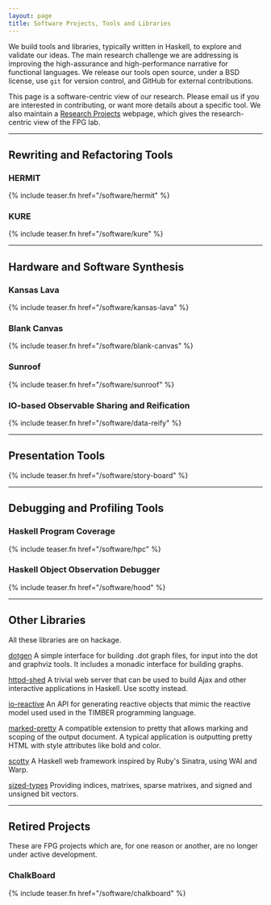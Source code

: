 ```yaml
---
layout: page
title: Software Projects, Tools and Libraries
---
```

We build tools and libraries, typically written in Haskell, to explore and validate our
ideas. The main research challenge we are addressing is improving the
high-assurance and high-performance narrative for functional languages. We release our tools
open source, under a BSD license, use `git` for version control, and
GitHub for external contributions.

This page is a software-centric view of our research. Please email us if you
are interested in contributing, or want more details about a specific
tool. We also maintain a [Research Projects](/research) webpage,
which gives the research-centric view of the FPG lab.

-----------------------------------------------------------

## Rewriting and Refactoring Tools

### HERMIT

{% include teaser.fn href="/software/hermit" %}
   
### KURE

{% include teaser.fn href="/software/kure" %}

-----------------------------------------------------------

## Hardware and Software Synthesis

### Kansas Lava

{% include teaser.fn href="/software/kansas-lava" %}

### Blank Canvas

{% include teaser.fn href="/software/blank-canvas" %}

### Sunroof

{% include teaser.fn href="/software/sunroof" %}

### IO-based Observable Sharing and Reification

{% include teaser.fn href="/software/data-reify" %}

-----------------------------------------------------------

## Presentation Tools

{% include teaser.fn href="/software/story-board" %}

-----------------------------------------------------------

## Debugging and Profiling Tools

### Haskell Program Coverage

{% include teaser.fn href="/software/hpc" %}

### Haskell Object Observation Debugger

{% include teaser.fn href="/software/hood" %}

-----------------------------------------------------------

## Other Libraries

All these libraries are on hackage.

[dotgen](http://hackage.haskell.org/package/dotgen) A simple
    interface for building .dot graph files, for input into the dot and
    graphviz tools. It includes a monadic interface for building graphs.

[httpd-shed](http://hackage.haskell.org/package/httpd-shed) A
    trivial web server that can be used to build Ajax and other
    interactive applications in Haskell. Use scotty instead.

[io-reactive](http://hackage.haskell.org/package/io-reactive) An API
    for generating reactive objects that mimic the reactive model used
    used in the TIMBER programming language.

[marked-pretty](http://hackage.haskell.org/package/marked-pretty) A
    compatible extension to pretty that allows marking and scoping of
    the output document. A typical application is outputting pretty HTML
    with style attributes like bold and color.

[scotty](http://hackage.haskell.org/package/scotty)
    A Haskell web framework inspired by Ruby's Sinatra, using WAI and Warp.

[sized-types](http://hackage.haskell.org/package/sized-types)
    Providing indices, matrixes, sparse matrixes, and signed and
    unsigned bit vectors.

-----------------------------------------------------------

## Retired Projects

These are FPG projects which are, for one reason or another,
are no longer under active development.

### ChalkBoard

{% include teaser.fn href="/software/chalkboard" %}

